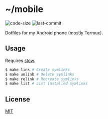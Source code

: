 # ~/mobile

![code-size](https://img.shields.io/github/languages/code-size/cyan903/mobile) ![last-commit](https://img.shields.io/github/last-commit/cyan903/mobile)

Dotfiles for my Android phone (mostly Termux).

## Usage

Requires [stow](https://www.gnu.org/software/stow/).
```sh
$ make link # Create symlinks
$ make unlink # Delete symlinks
$ make relink # Recreate symlinks
$ make list # List installed symlinks
```

## License

[MIT](LICENSE)

